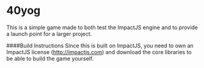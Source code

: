 40yog
=====

This is a simple game made to both test the ImpactJS engine and to provide a launch point for a larger project.

####Build Instructions
Since this is built on ImpactJS, you need to own an ImpactJS license (http://impactjs.com) and download the core libraries to be able to build the game yourself.